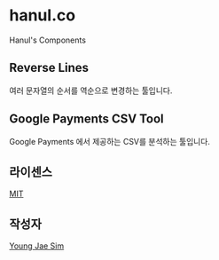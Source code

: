 # hanul.co
Hanul's Components

## Reverse Lines
여러 문자열의 순서를 역순으로 변경하는 툴입니다.

## Google Payments CSV Tool
Google Payments 에서 제공하는 CSV를 분석하는 툴입니다.

## 라이센스
[MIT](LICENSE)

## 작성자
[Young Jae Sim](https://github.com/Hanul)